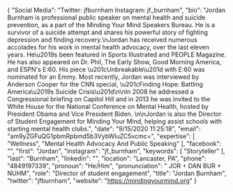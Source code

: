 {
  "Social Media": "Twitter: jfburnham Instagram: jf_burnham",
  "bio": "Jordan Burnham is professional public speaker on mental health and suicide prevention, as a part of the Minding Your Mind Speakers Bureau. He is a survivor of a suicide attempt and shares his powerful story of fighting depression and finding recovery.\nJordan has received numerous accolades for his work in mental health advocacy, over the last eleven years. He\u2019s been featured in Sports Illustrated and PEOPLE Magazine. He has also appeared on Dr. Phil, The Early Show, Good Morning America, and ESPN's E:60. His piece \u201cUnbreakable\u201d with E:60 was nominated for an Emmy. Most recently, Jordan was interviewed by Anderson Cooper for the CNN special, \u201cFinding Hope: Battling America\u2019s Suicide Crisis\u201d\n\nIn 2008 he addressed a Congressional briefing on Capitol Hill and in 2013 he was invited to the White House for the National Conference on Mental Health, hosted by President Obama and Vice President Biden. \n\nJordan is also the Director of Student Engagement for Minding Your Mind, helping assist schools with starting mental health clubs.",
  "date": "9/15/2020 11:25:18",
  "email": "am9yZGFuQG1pbmRpbmd5b3VybWluZC5vcmc=",
  "expertise": [
    "Wellness",
    "Mental Health Advocacy And Public Speaking"
  ],
  "facebook": "",
  "first": "Jordan",
  "instagram": "jf_burnham",
  "keywords": [
    "Storyteller"
  ],
  "last": "Burnham",
  "linkedin": "",
  "location": "Lancaster, PA",
  "phone": "4849197339",
  "pronoun": "He/Him",
  "pronunciation": " JOR + DAN BUR + NUHM",
  "role": "Director of student engagement",
  "title": "Jordan Burnham",
  "twitter": "jfburnham",
  "website": "https://mindingyourmind.org"
}